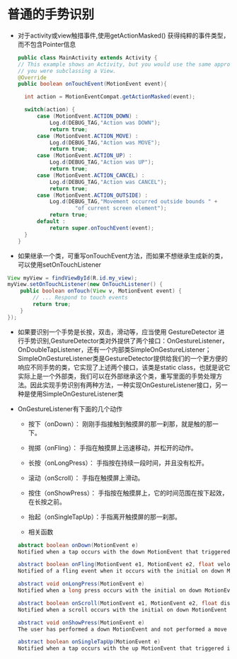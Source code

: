 # 普通的手势识别

- 对于activity或view触措事件,使用getActionMasked() 获得纯粹的事件类型，而不包含Pointer信息

  ```java
  public class MainActivity extends Activity {
  // This example shows an Activity, but you would use the same approach if
  // you were subclassing a View.
  @Override
  public boolean onTouchEvent(MotionEvent event){

    int action = MotionEventCompat.getActionMasked(event);

    switch(action) {
        case (MotionEvent.ACTION_DOWN) :
            Log.d(DEBUG_TAG,"Action was DOWN");
            return true;
        case (MotionEvent.ACTION_MOVE) :
            Log.d(DEBUG_TAG,"Action was MOVE");
            return true;
        case (MotionEvent.ACTION_UP) :
            Log.d(DEBUG_TAG,"Action was UP");
            return true;
        case (MotionEvent.ACTION_CANCEL) :
            Log.d(DEBUG_TAG,"Action was CANCEL");
            return true;
        case (MotionEvent.ACTION_OUTSIDE) :
            Log.d(DEBUG_TAG,"Movement occurred outside bounds " +
                    "of current screen element");
            return true;
        default :
            return super.onTouchEvent(event);
    }
  }
  ```

- 如果继承一个类，可重写onTouchEvent方法，而如果不想继承生成新的类，可以使用setOnTouchListener

```java
View myView = findViewById(R.id.my_view);
myView.setOnTouchListener(new OnTouchListener() {
    public boolean onTouch(View v, MotionEvent event) {
        // ... Respond to touch events
        return true;
    }
});
```

- 如果要识别一个手势是长按，双击，滑动等，应当使用 GestureDetector 进行手势识别,GestureDetector类对外提供了两个接口：OnGestureListener，OnDoubleTapListener，还有一个内部类SimpleOnGestureListener；SimpleOnGestureListener类是GestureDetector提供给我们的一个更方便的响应不同手势的类，它实现了上述两个接口，该类是static class，也就是说它实际上是一个外部类，我们可以在外部继承这个类，重写里面的手势处理方法。因此实现手势识别有两种方法，一种实现OnGestureListener接口，另一种是使用SimpleOnGestureListener类

- OnGestureListener有下面的几个动作

  - 按下（onDown）： 刚刚手指接触到触摸屏的那一刹那，就是触的那一下。
  - 抛掷（onFling）： 手指在触摸屏上迅速移动，并松开的动作。
  - 长按（onLongPress）： 手指按在持续一段时间，并且没有松开。
  - 滚动（onScroll）： 手指在触摸屏上滑动。
  - 按住（onShowPress）： 手指按在触摸屏上，它的时间范围在按下起效，在长按之前。
  - 抬起（onSingleTapUp）：手指离开触摸屏的那一刹那。

  - 相关函数

  ```java
  abstract boolean onDown(MotionEvent e)
  Notified when a tap occurs with the down MotionEvent that triggered it.

  abstract boolean onFling(MotionEvent e1, MotionEvent e2, float velocityX, float velocityY)
  Notified of a fling event when it occurs with the initial on down MotionEvent and the matching up MotionEvent.

  abstract void onLongPress(MotionEvent e)
  Notified when a long press occurs with the initial on down MotionEvent that trigged it.

  abstract boolean onScroll(MotionEvent e1, MotionEvent e2, float distanceX, float distanceY)
  Notified when a scroll occurs with the initial on down MotionEvent and the current move MotionEvent.

  abstract void onShowPress(MotionEvent e)
  The user has performed a down MotionEvent and not performed a move or up yet.

  abstract boolean onSingleTapUp(MotionEvent e)
  Notified when a tap occurs with the up MotionEvent that triggered it.
  ```
